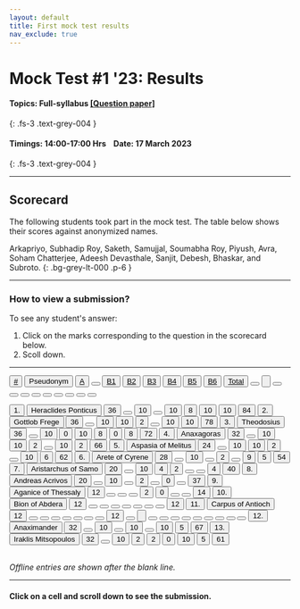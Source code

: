 ```yaml
---
layout: default
title: First mock test results
nav_exclude: true
---
```



#  Mock Test #1 '23: Results

#### Topics: Full-syllabus  [[Question paper]](/docs/mock_test/017_mar_17_full/)
{: .fs-3 .text-grey-004 }


#### Timings: 14:00-17:00 Hrs &nbsp;&nbsp;  Date: 17 March 2023
{: .fs-3 .text-grey-004 }

---


## Scorecard


The following students took part in the mock test. The table below shows their scores against anonymized names.



Arkapriyo, Subhadip Roy, Saketh, Samujjal, Soumabha Roy,  Piyush,  Avra,
Soham Chatterjee,  Adeesh Devasthale,  Sanjit,  Debesh,  Bhaskar,  and Subroto.
{: .bg-grey-lt-000 .p-6 }


---

### How to view a submission?

To see any student's answer:

1. Click on the marks corresponding to the question in the scorecard below.
2. Scoll down.


---

  <div class="markpalette">
      <div class="markpalette-keys">

<button class="markbutton white"><u>#</u></button>
<input type="button" class="markbutton white" value="Pseudonym"/>
<button class="markbutton white"><u>A</u></button>
<button class="markbutton white"></button>
<button class="markbutton white"><u>B1</u></button>
<button class="markbutton white"><u>B2</u></button>
<button class="markbutton white"><u>B3</u></button>
<button class="markbutton white"><u>B4</u></button>
<button class="markbutton white"><u>B5</u></button>
<button class="markbutton white"><u>B6</u></button>
<button class="markbutton white"><u>Total</u></button>
<button class="markbutton white"></button>
<input type="button" class="markbutton white" value=""/>
<button class="markbutton white" ></button>
<button class="markbutton white"></button>
<button class="markbutton white"></button>
<button class="markbutton white"></button>
<button class="markbutton white"></button>
<button class="markbutton white"></button>
<button class="markbutton white"></button>
<button class="markbutton white"></button>
<button class="markbutton white"></button>




<button class="markbutton rank">1. </button>
<input type="button" class="markbutton white" value="Heraclides Ponticus"/>
<button class="markbutton blank" onclick = "markdisplay('Heraclides_Ponticus/PartA',17)">36</button>
<button class="button white"></button>
<button class="markbutton right" onclick = "markdisplay('Heraclides_Ponticus/B1',17)">10</button>
<button class="button blank"></button>
<button class="markbutton right" onclick = "markdisplay('Heraclides_Ponticus/B3',17)">10</button>
<button class="markbutton right" onclick = "markdisplay('Heraclides_Ponticus/B4',17)">8</button>
<button class="markbutton right" onclick = "markdisplay('Heraclides_Ponticus/B5',17)">10</button>
<button class="markbutton right" onclick = "markdisplay('Heraclides_Ponticus/B6',17)">10</button>
<button class="markbutton total">84</button>
<button class="markbutton rank">2. </button>
<input type="button" class="markbutton white" value="Gottlob Frege"/>
<button class="markbutton blank" onclick = "markdisplay('Gottlob_Frege/PartA',17)">36</button>
<button class="button white"></button>
<button class="markbutton right" onclick = "markdisplay('Gottlob_Frege/B1',17)">10</button>
<button class="markbutton right" onclick = "markdisplay('Gottlob_Frege/B2',17)">10</button>
<button class="markbutton wrong" onclick = "markdisplay('Gottlob_Frege/B3',17)">2</button>
<button class="button blank"></button>
<button class="markbutton right" onclick = "markdisplay('Gottlob_Frege/B5',17)">10</button>
<button class="markbutton right" onclick = "markdisplay('Gottlob_Frege/B6',17)">10</button>
<button class="markbutton total">78</button>
<button class="markbutton rank">3. </button>
<input type="button" class="markbutton white" value="Theodosius"/>
<button class="markbutton blank" onclick = "markdisplay('Theodosius/PartA',17)">36</button>
<button class="button white"></button>
<button class="markbutton right" onclick = "markdisplay('Theodosius/B1',17)">10</button>
<button class="markbutton wrong" onclick = "markdisplay('Theodosius/B2',17)">0</button>
<button class="markbutton right" onclick = "markdisplay('Theodosius/B3',17)">10</button>
<button class="markbutton right" onclick = "markdisplay('Theodosius/B4',17)">8</button>
<button class="markbutton wrong" onclick = "markdisplay('Theodosius/B5',17)">0</button>
<button class="markbutton right" onclick = "markdisplay('Theodosius/B6',17)">8</button>
<button class="markbutton total">72</button>
<button class="markbutton rank">4. </button>
<input type="button" class="markbutton white" value="Anaxagoras"/>
<button class="markbutton blank" onclick = "markdisplay('Anaxagoras/PartA',17)">32</button>
<button class="button white"></button>
<button class="markbutton right" onclick = "markdisplay('Anaxagoras/B1',17)">10</button>
<button class="markbutton right" onclick = "markdisplay('Anaxagoras/B2',17)">10</button>
<button class="markbutton wrong" onclick = "markdisplay('Anaxagoras/B3',17)">2</button>
<button class="button blank"></button>
<button class="markbutton right" onclick = "markdisplay('Anaxagoras/B5',17)">10</button>
<button class="markbutton wrong" onclick = "markdisplay('Anaxagoras/B6',17)">2</button>
<button class="markbutton total">66</button>
<button class="markbutton rank">5. </button>
<input type="button" class="markbutton white" value="Aspasia of Melitus"/>
<button class="markbutton blank" onclick = "markdisplay('Aspasia_of_Melitus/PartA',17)">24</button>
<button class="button white"></button>
<button class="markbutton right" onclick = "markdisplay('Aspasia_of_Melitus/B1',17)">10</button>
<button class="markbutton right" onclick = "markdisplay('Aspasia_of_Melitus/B2',17)">10</button>
<button class="markbutton wrong" onclick = "markdisplay('Aspasia_of_Melitus/B3',17)">2</button>
<button class="button blank"></button>
<button class="markbutton right" onclick = "markdisplay('Aspasia_of_Melitus/B5',17)">10</button>
<button class="markbutton right" onclick = "markdisplay('Aspasia_of_Melitus/B6',17)">6</button>
<button class="markbutton total">62</button>
<button class="markbutton rank">6. </button>
<input type="button" class="markbutton white" value="Arete of Cyrene"/>
<button class="markbutton blank" onclick = "markdisplay('Arete_of_Cyrene/PartA',17)">28</button>
<button class="button white"></button>
<button class="markbutton right" onclick = "markdisplay('Arete_of_Cyrene/B1',17)">10</button>
<button class="button blank"></button>
<button class="markbutton wrong" onclick = "markdisplay('Arete_of_Cyrene/B3',17)">2</button>
<button class="button blank"></button>
<button class="markbutton right" onclick = "markdisplay('Arete_of_Cyrene/B5',17)">9</button>
<button class="markbutton right" onclick = "markdisplay('Arete_of_Cyrene/B6',17)">5</button>
<button class="markbutton total">54</button>
<button class="markbutton rank">7. </button>
<input type="button" class="markbutton white" value="Aristarchus of Samo"/>
<button class="markbutton blank" onclick = "markdisplay('Aristarchus_of_Samo/PartA',17)">20</button>
<button class="button white"></button>
<button class="markbutton right" onclick = "markdisplay('Aristarchus_of_Samo/B1',17)">10</button>
<button class="markbutton right" onclick = "markdisplay('Aristarchus_of_Samo/B2',17)">4</button>
<button class="markbutton wrong" onclick = "markdisplay('Aristarchus_of_Samo/B3',17)">2</button>
<button class="button blank"></button>
<button class="button blank"></button>
<button class="markbutton right" onclick = "markdisplay('Aristarchus_of_Samo/B6',17)">4</button>
<button class="markbutton total">40</button>
<button class="markbutton rank">8. </button>
<input type="button" class="markbutton white" value="Andreas Acrivos"/>
<button class="markbutton blank" onclick = "markdisplay('Andreas_Acrivos/PartA',17)">20</button>
<button class="button white"></button>
<button class="markbutton right" onclick = "markdisplay('Andreas_Acrivos/B1',17)">10</button>
<button class="button blank"></button>
<button class="markbutton wrong" onclick = "markdisplay('Andreas_Acrivos/B3',17)">2</button>
<button class="button blank"></button>
<button class="markbutton wrong" onclick = "markdisplay('Andreas_Acrivos/B5',17)">0</button>
<button class="button blank"></button>
<button class="markbutton total">37</button>
<button class="markbutton rank">9. </button>
<input type="button" class="markbutton white" value="Aganice of Thessaly"/>
<button class="markbutton blank" onclick = "markdisplay('Aganice_of_Thessaly/PartA',17)">12</button>
<button class="button white"></button>
<button class="button blank"></button>
<button class="button blank"></button>
<button class="markbutton wrong" onclick = "markdisplay('Aganice_of_Thessaly/B3',17)">2</button>
<button class="markbutton wrong" onclick = "markdisplay('Aganice_of_Thessaly/B4',17)">0</button>
<button class="button blank"></button>
<button class="button blank"></button>
<button class="markbutton total">14</button>
<button class="markbutton rank">10. </button>
<input type="button" class="markbutton white" value="Bion of Abdera"/>
<button class="markbutton blank" onclick = "markdisplay('Bion_of_Abdera/PartA',17)">12</button>
<button class="button white"></button>
<button class="button blank"></button>
<button class="button blank"></button>
<button class="button blank"></button>
<button class="button blank"></button>
<button class="button blank"></button>
<button class="button blank"></button>
<button class="markbutton total">12</button>
<button class="markbutton rank">11. </button>
<input type="button" class="markbutton white" value="Carpus of Antioch"/>
<button class="markbutton blank" onclick = "markdisplay('Carpus_of_Antioch/PartA',17)">12</button>
<button class="button white"></button>
<button class="button blank"></button>
<button class="button blank"></button>
<button class="button blank"></button>
<button class="button blank"></button>
<button class="button blank"></button>
<button class="button blank"></button>
<button class="markbutton total">12</button>
<button class="markbutton white"></button>
<input type="button" class="markbutton white" value=""/>
<button class="markbutton white"></button>
<button class="markbutton white"></button>
<button class="markbutton white"></button>
<button class="markbutton white"></button>
<button class="markbutton white"></button>
<button class="markbutton white"></button>
<button class="markbutton white"></button>
<button class="markbutton white"></button>
<button class="markbutton white"></button>
<button class="markbutton rank">12. </button>
<input type="button" class="markbutton white" value="Anaximander"/>
<button class="markbutton blank" onclick = "markdisplay('Anaximander/PartA',17)">32</button>
<button class="button white"></button>
<button class="markbutton right" onclick = "markdisplay('Anaximander/B1',17)">10</button>
<button class="button blank"></button>
<button class="markbutton right" onclick = "markdisplay('Anaximander/B3',17)">10</button>
<button class="button blank"></button>
<button class="markbutton right" onclick = "markdisplay('Anaximander/B5',17)">10</button>
<button class="markbutton right" onclick = "markdisplay('Anaximander/B6',17)">5</button>
<button class="markbutton total">67</button>
<button class="markbutton rank">13. </button>
<input type="button" class="markbutton white" value="Iraklis Mitsopoulos"/>
<button class="markbutton blank" onclick = "markdisplay('Iraklis_Mitsopoulos/PartA',17)">32</button>
<button class="button white"></button>
<button class="markbutton right" onclick = "markdisplay('Iraklis_Mitsopoulos/B1',17)">10</button>
<button class="markbutton wrong" onclick = "markdisplay('Iraklis_Mitsopoulos/B2',17)">2</button>
<button class="markbutton wrong" onclick = "markdisplay('Iraklis_Mitsopoulos/B3',17)">2</button>
<button class="markbutton wrong" onclick = "markdisplay('Iraklis_Mitsopoulos/B4',17)">0</button>
<button class="markbutton right" onclick = "markdisplay('Iraklis_Mitsopoulos/B5',17)">10</button>
<button class="markbutton right" onclick = "markdisplay('Iraklis_Mitsopoulos/B6',17)">5</button>
<button class="markbutton total">61</button>



</div>
</div>



<br>
<i>Offline entries are shown after the blank line.</i>

<hr>

<div style="min-height:2px" id="themarktext">
<h4>Click on a cell and scroll down to see the submission.</h4>
</div>


<br>











